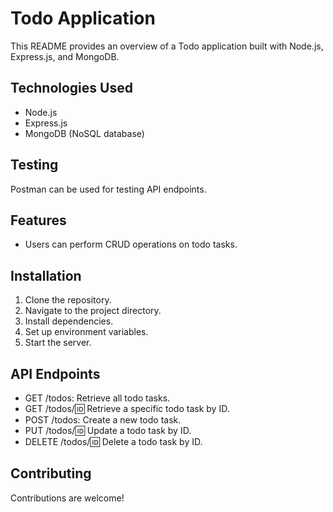 # Todo Application

This README provides an overview of a Todo application built with Node.js, Express.js, and MongoDB.

## Technologies Used
- Node.js
- Express.js
- MongoDB (NoSQL database)

## Testing
Postman can be used for testing API endpoints.

## Features
- Users can perform CRUD operations on todo tasks.

## Installation
1. Clone the repository.
2. Navigate to the project directory.
3. Install dependencies.
4. Set up environment variables.
5. Start the server.

## API Endpoints
- GET /todos: Retrieve all todo tasks.
- GET /todos/:id: Retrieve a specific todo task by ID.
- POST /todos: Create a new todo task.
- PUT /todos/:id: Update a todo task by ID.
- DELETE /todos/:id: Delete a todo task by ID.

## Contributing
Contributions are welcome!

